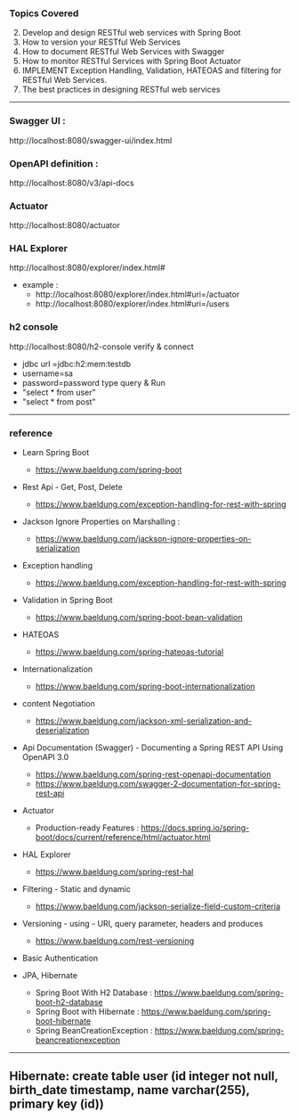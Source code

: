 ### Topics Covered
2. Develop and design RESTful web services with Spring Boot
3. How to version your RESTful Web Services
4. How to document RESTful Web Services with Swagger
5. How to monitor RESTful Services with Spring Boot Actuator
6. IMPLEMENT Exception Handling, Validation, HATEOAS and filtering for RESTful Web Services.
7. The best practices in designing RESTful web services

------------------------------------------------------------------------------------------------------------------------
### Swagger UI :  
http://localhost:8080/swagger-ui/index.html
### OpenAPI definition :  
http://localhost:8080/v3/api-docs

### Actuator
http://localhost:8080/actuator 

### HAL Explorer
http://localhost:8080/explorer/index.html#
- example :
  - http://localhost:8080/explorer/index.html#uri=/actuator
  - http://localhost:8080/explorer/index.html#uri=/users 

### h2 console
http://localhost:8080/h2-console
verify & connect
- jdbc url =jdbc:h2:mem:testdb
- username=sa
- password=password
type query & Run
- "select * from user"
- "select * from post"

------------------------------------------------------------------------------------------------------------------------
### reference

- Learn Spring Boot
  - https://www.baeldung.com/spring-boot

- Rest Api - Get, Post, Delete
  - https://www.baeldung.com/exception-handling-for-rest-with-spring
  
- Jackson Ignore Properties on Marshalling : 
  - https://www.baeldung.com/jackson-ignore-properties-on-serialization

- Exception handling
  - https://www.baeldung.com/exception-handling-for-rest-with-spring

- Validation in Spring Boot
  - https://www.baeldung.com/spring-boot-bean-validation

- HATEOAS
  - https://www.baeldung.com/spring-hateoas-tutorial 

- Internationalization
  - https://www.baeldung.com/spring-boot-internationalization

- content Negotiation
  - https://www.baeldung.com/jackson-xml-serialization-and-deserialization 

- Api Documentation (Swagger) - Documenting a Spring REST API Using OpenAPI 3.0
  - https://www.baeldung.com/spring-rest-openapi-documentation
  - https://www.baeldung.com/swagger-2-documentation-for-spring-rest-api
  
- Actuator
  - Production-ready Features : https://docs.spring.io/spring-boot/docs/current/reference/html/actuator.html
  
- HAL Explorer
  - https://www.baeldung.com/spring-rest-hal

- Filtering - Static and dynamic
  - https://www.baeldung.com/jackson-serialize-field-custom-criteria

- Versioning - using - URI, query parameter, headers and produces
  - https://www.baeldung.com/rest-versioning
  
- Basic Authentication

- JPA, Hibernate
  - Spring Boot With H2 Database : https://www.baeldung.com/spring-boot-h2-database
  - Spring Boot with Hibernate : https://www.baeldung.com/spring-boot-hibernate
  - Spring BeanCreationException : https://www.baeldung.com/spring-beancreationexception

------------------------------------------------------------------------------------------------------------------------
Hibernate: create table user (id integer not null, birth_date timestamp, name varchar(255), primary key (id))
------------------------------------------------------------------------------------------------------------------------